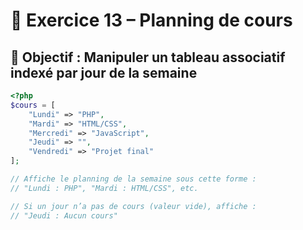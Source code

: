 # 📅 Exercice 13 – Planning de cours

## 🎯 Objectif : Manipuler un tableau associatif indexé par jour de la semaine

```php
<?php
$cours = [
    "Lundi" => "PHP",
    "Mardi" => "HTML/CSS",
    "Mercredi" => "JavaScript",
    "Jeudi" => "",
    "Vendredi" => "Projet final"
];

// Affiche le planning de la semaine sous cette forme :
// "Lundi : PHP", "Mardi : HTML/CSS", etc.

// Si un jour n’a pas de cours (valeur vide), affiche :
// "Jeudi : Aucun cours"
```